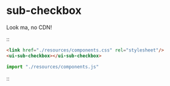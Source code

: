 <!--
type: page
title: SubCheckbox
location: ./components/sub-checkbox
layout: default
-->

# sub-checkbox

Look ma, no CDN!

::
```html
<link href="./resources/components.css" rel="stylesheet"/>
<ui-sub-checkbox></ui-sub-checkbox>
```
```js
import "./resources/components.js"
```
::
